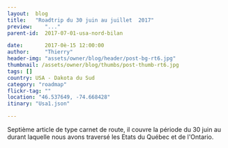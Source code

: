 ```yaml
---
layout:  blog
title:   "Roadtrip du 30 juin au juillet  2017"
preview:    "..."
parent-id:  2017-07-01-usa-nord-bilan

date:       2017-0è-15 12:00:00
author:     "Thierry"
header-img: "assets/owner/blog/header/post-bg-rt6.jpg"
thumbnail: /assets/owner/blog/thumbs/post-thumb-rt6.jpg
tags: []
country: USA - Dakota du Sud
category: "roadmap"
flickr-tag: ""
location: "46.537649, -74.668428"
itinary: "Usa1.json"

---
```


Septième article de type carnet de route, il couvre la période du 30 juin au durant laquelle nous avons traversé les Etats du Québec et de l'Ontario.
